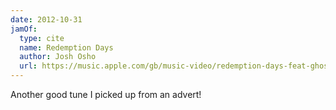 ```yaml
---
date: 2012-10-31
jamOf:
  type: cite
  name: Redemption Days
  author: Josh Osho
  url: https://music.apple.com/gb/music-video/redemption-days-feat-ghostface-killah/1445832044
---
```


Another good tune I picked up from an advert!
